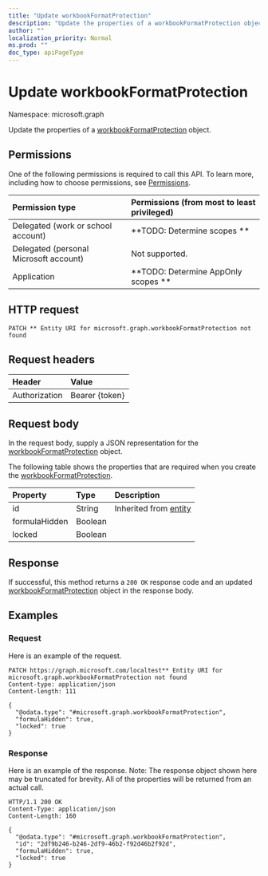```yaml
---
title: "Update workbookFormatProtection"
description: "Update the properties of a workbookFormatProtection object."
author: ""
localization_priority: Normal
ms.prod: ""
doc_type: apiPageType
---
```


# Update workbookFormatProtection

Namespace: microsoft.graph

Update the properties of a [workbookFormatProtection](../resources/workbookformatprotection.md) object.

## Permissions
One of the following permissions is required to call this API. To learn more, including how to choose permissions, see [Permissions](/concepts/permissions-reference.md).

|Permission type|Permissions (from most to least privileged)|
|:---|:---|
|Delegated (work or school account)|**TODO: Determine scopes **|
|Delegated (personal Microsoft account)|Not supported.|
|Application|**TODO: Determine AppOnly scopes **|

## HTTP request
<!-- {
  "blockType": "ignored"
}
-->
``` http
PATCH ** Entity URI for microsoft.graph.workbookFormatProtection not found
```

## Request headers
|Header|Value|
|:---|:---|
|Authorization|Bearer {token}|

## Request body
In the request body, supply a JSON representation for the [workbookFormatProtection](../resources/workbookformatprotection.md) object.

The following table shows the properties that are required when you create the [workbookFormatProtection](../resources/workbookformatprotection.md).

|Property|Type|Description|
|:---|:---|:---|
|id|String| Inherited from [entity](../resources/entity.md)|
|formulaHidden|Boolean||
|locked|Boolean||



## Response
If successful, this method returns a `200 OK` response code and an updated [workbookFormatProtection](../resources/workbookformatprotection.md) object in the response body.

## Examples

### Request
Here is an example of the request.
<!-- {
  "blockType": "request",
  "name": "update_workbookformatprotection"
}
-->
``` http
PATCH https://graph.microsoft.com/localtest** Entity URI for microsoft.graph.workbookFormatProtection not found
Content-type: application/json
Content-length: 111

{
  "@odata.type": "#microsoft.graph.workbookFormatProtection",
  "formulaHidden": true,
  "locked": true
}
```

### Response
Here is an example of the response. Note: The response object shown here may be truncated for brevity. All of the properties will be returned from an actual call.
<!-- {
  "blockType": "response",
  "truncated": true
}
-->
``` http
HTTP/1.1 200 OK
Content-Type: application/json
Content-Length: 160

{
  "@odata.type": "#microsoft.graph.workbookFormatProtection",
  "id": "2df9b246-b246-2df9-46b2-f92d46b2f92d",
  "formulaHidden": true,
  "locked": true
}
```

